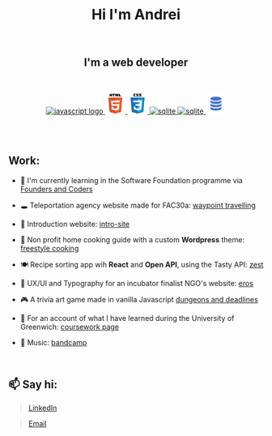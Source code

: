 <br>
<h1 align="center">Hi I'm Andrei</h1>
<br>
<h2 align="center">I'm a web developer</h2>
<br>
 
<p align="center"> 
  <a href="https://developer.mozilla.org/en-US/docs/Web/JavaScript" target="_blank" rel="noreferrer"> 
    <img src="https://upload.wikimedia.org/wikipedia/commons/thumb/6/6a/JavaScript-logo.png/768px-JavaScript-logo.png" alt="javascript logo" width="40" height="40"/> 
  </a> 
  <a href="https://www.w3.org/html/" target="_blank" rel="noreferrer"> 
     <img src="https://raw.githubusercontent.com/devicons/devicon/master/icons/html5/html5-original-wordmark.svg" alt="html5" width="40" height="40"/> 
  </a> 
  <a href="https://www.w3schools.com/css/" target="_blank" rel="noreferrer"> 
    <img src="https://raw.githubusercontent.com/devicons/devicon/master/icons/css3/css3-original-wordmark.svg" alt="css3" width="40" height="40"/>
  </a> 
  <a href="https://en-gb.wordpress.org/" target="_blank" rel="noreferrer"> 
    <img src="https://encrypted-tbn0.gstatic.com/images?q=tbn:ANd9GcSGOdpfTINN7ozdHWo2UYAvq9akbCqEIwyBa7icxcuhWwDZJ9ZSnPWV7PMpMj67fPONeWY&usqp=CAU" alt="sqlite" width="40" height="40"/> 
  </a> 
  <a href="https://www.php.net/download-logos.php" target="_blank" rel="noreferrer"> 
    <img src="https://upload.wikimedia.org/wikipedia/commons/thumb/2/27/PHP-logo.svg/1067px-PHP-logo.svg.png" alt="sqlite" width="40" height="40"/> 
  </a> 
  <a href="https://dev.mysql.com/doc/" target="_blank" rel="noreferrer"> 
    <img src="https://raw.githubusercontent.com/github/explore/80688e429a7d4ef2fca1e82350fe8e3517d3494d/topics/sql/sql.png" alt="sqlite" width="40" height="40"/> 
  </a> 
</p>

<br>
<br>


## Work:

- 🌱 I'm currently learning in the Software Foundation programme via [Founders and Coders](https://www.foundersandcoders.com/) 

- 🕳️ Teleportation agency website made for FAC30a: [waypoint travelling](https://github.com/fac30/ali-andrei-agency)

- 👋 Introduction website: [intro-site](https://github.com/revforev/revforev.github.io)

- 🍳 Non profit home cooking guide with a custom **Wordpress** theme: [freestyle cooking](https://github.com/revforev/freestyle-cooking-theme)

- 🍽️ Recipe sorting app wih **React** and **Open API**, using the Tasty API: [zest](https://github.com/chingu-voyages/v46-tier2-team-16)

- 💌 UX/UI and Typography for an incubator finalist NGO's website: [eros](https://github.com/revforev/Eros-Website)

- 🎮 A trivia art game made in vanilla Javascript [dungeons and deadlines](https://github.com/revforev/dungeons-and-deadlines-fac)

- 📓 For an account of what I have learned during the University of Greenwich: [coursework page](https://andrefuel.com/)

- 🎹 Music: [bandcamp](https://revdoesbeats.bandcamp.com/)

<br>

## 📫  Say hi:

> [LinkedIn](https://www.linkedin.com/in/andrei2099/)

> [Email](dutulescu_andrei@yahoo.com)

<br>
<br>
  
